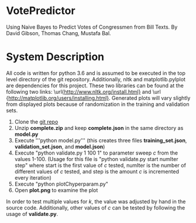 # VotePredictor
Using Naive Bayes to Predict Votes of Congressmen from Bill Texts. By David Gibson, Thomas Chang, Mustafa Bal.

# System Description
All code is written for python 3.6 and is assumed to be executed in the top level directory of the git repository. Additionally, nltk and matplotlib.pylplot are dependencies for this project. These two libraries can be found  at the following two links: \url{http://www.nltk.org/install.html} and \url {http://matplotlib.org/users/installing.html}. Generated plots will vary slightly from displayed plots because of randomization in the training and validation sets.

1. Clone the [git repo](https://github.com/mstfbl/VotePredictor)
2. Unzip **complete.zip** and keep **complete.json** in the same directory as **model.py**
3. Execute '''python model.py''' (this creates three files **training\_set.json**, **validation\_set.json**, and **model.json**)
4. Execute "python validate.py 1 100 1" to parameter sweep *c* from the values 1-100. (Usage for this file is "python validate.py start numIter step" where start is the first value of *c* tested, numIter is the number of different values of *c* tested, and step is the amount *c* is incremented every iteration)
5. Execute "python plotChyperparam.py"
6. Open **plot.png** to examine the plot

In order to test multiple values for *k*, the value was adjusted by hand in the source code. Additionally, other values of *c* can be tested by following the usage of **validate.py**.
